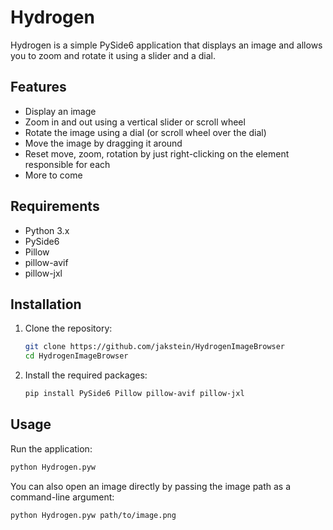 # Hydrogen

Hydrogen is a simple PySide6 application that displays an image and allows you to zoom and rotate it using a slider and a dial.

## Features

- Display an image
- Zoom in and out using a vertical slider or scroll wheel
- Rotate the image using a dial (or scroll wheel over the dial)
- Move the image by dragging it around
- Reset move, zoom, rotation by just right-clicking on the element responsible for each
- More to come

## Requirements

- Python 3.x
- PySide6
- Pillow
- pillow-avif
- pillow-jxl

## Installation

1. Clone the repository:
    ```sh
    git clone https://github.com/jakstein/HydrogenImageBrowser
    cd HydrogenImageBrowser
    ```

2. Install the required packages:
    ```sh
    pip install PySide6 Pillow pillow-avif pillow-jxl
    ```

## Usage

Run the application:
```sh
python Hydrogen.pyw
```
You can also open an image directly by passing the image path as a command-line argument:
```sh
python Hydrogen.pyw path/to/image.png
```